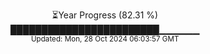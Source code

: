 <p align="center">
⏳Year Progress (82.31 %)<br>
████████████████████████▁▁▁▁▁▁ <br>
<sub>Updated: Mon, 28 Oct 2024 06:03:57 GMT</sub>
</p>

